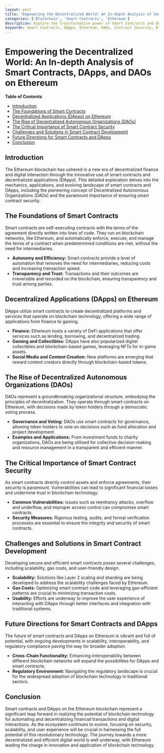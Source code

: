 ```yaml
---
layout: post
title: "Empowering the Decentralized World: An In-depth Analysis of Smart Contracts, DApps, and DAOs on Ethereum"
categories: ['Blockchain', 'Smart Contracts', 'Ethereum']
description: Explore the transformative power of Smart Contracts and Decentralized Applications (DApps) on the Ethereum blockchain, including the role of Decentralized Autonomous Organizations (DAOs) and the critical importance of contract security.
keywords: Smart Contracts, DApps, Ethereum, DAOs, Contract Security, Blockchain Technology
---
```


# Empowering the Decentralized World: An In-depth Analysis of Smart Contracts, DApps, and DAOs on Ethereum

**Table of Contents**

- [Introduction](#introduction)
- [The Foundations of Smart Contracts](#the-foundations-of-smart-contracts)
- [Decentralized Applications (DApps) on Ethereum](#decentralized-applications-dapps-on-ethereum)
- [The Rise of Decentralized Autonomous Organizations (DAOs)](#the-rise-of-decentralized-autonomous-organizations-daos)
- [The Critical Importance of Smart Contract Security](#the-critical-importance-of-smart-contract-security)
- [Challenges and Solutions in Smart Contract Development](#challenges-and-solutions-in-smart-contract-development)
- [Future Directions for Smart Contracts and DApps](#future-directions-for-smart-contracts-and-dapps)
- [Conclusion](#conclusion)

## Introduction

The Ethereum blockchain has ushered in a new era of decentralized finance and digital interaction through the innovative use of smart contracts and decentralized applications (DApps). This detailed exploration delves into the mechanics, applications, and evolving landscape of smart contracts and DApps, including the pioneering concept of Decentralized Autonomous Organizations (DAOs) and the paramount importance of ensuring smart contract security.

## The Foundations of Smart Contracts

Smart contracts are self-executing contracts with the terms of the agreement directly written into lines of code. They run on blockchain networks, like Ethereum, and automatically enforce, execute, and manage the terms of a contract when predetermined conditions are met, without the need for intermediaries.

- **Autonomy and Efficiency:** Smart contracts provide a level of automation that removes the need for intermediaries, reducing costs and increasing transaction speed.
- **Transparency and Trust:** Transactions and their outcomes are irreversible and recorded on the blockchain, ensuring transparency and trust among parties.

## Decentralized Applications (DApps) on Ethereum

DApps utilize smart contracts to create decentralized platforms and services that operate on blockchain technology, offering a wide range of applications from finance to gaming.

- **Finance:** Ethereum hosts a variety of DeFi applications that offer services such as lending, borrowing, and decentralized trading.
- **Gaming and Collectibles:** DApps have also popularized digital collectibles and blockchain-based games, leveraging NFTs for in-game assets.
- **Social Media and Content Creation:** New platforms are emerging that reward content creators directly through blockchain-based tokens.

## The Rise of Decentralized Autonomous Organizations (DAOs)

DAOs represent a groundbreaking organizational structure, embodying the principles of decentralization. They operate through smart contracts on Ethereum, with decisions made by token holders through a democratic voting process.

- **Governance and Voting:** DAOs use smart contracts for governance, allowing token holders to vote on decisions such as fund allocation and project development.
- **Examples and Applications:** From investment funds to charity organizations, DAOs are being utilized for collective decision-making and resource management in a transparent and efficient manner.

## The Critical Importance of Smart Contract Security

As smart contracts directly control assets and enforce agreements, their security is paramount. Vulnerabilities can lead to significant financial losses and undermine trust in blockchain technology.

- **Common Vulnerabilities:** Issues such as reentrancy attacks, overflow and underflow, and improper access control can compromise smart contracts.
- **Security Measures:** Rigorous testing, audits, and formal verification processes are essential to ensure the integrity and security of smart contracts.

## Challenges and Solutions in Smart Contract Development

Developing secure and efficient smart contracts poses several challenges, including scalability, gas costs, and user-friendly design.

- **Scalability:** Solutions like Layer 2 scaling and sharding are being developed to address the scalability challenges faced by Ethereum.
- **Gas Costs:** Optimizing smart contract code and leveraging gas-efficient patterns are crucial to minimizing transaction costs.
- **Usability:** Efforts are underway to improve the user experience of interacting with DApps through better interfaces and integration with traditional systems.

## Future Directions for Smart Contracts and DApps

The future of smart contracts and DApps on Ethereum is vibrant and full of potential, with ongoing developments in scalability, interoperability, and regulatory compliance paving the way for broader adoption.

- **Cross-Chain Functionality:** Enhancing interoperability between different blockchain networks will expand the possibilities for DApps and smart contracts.
- **Regulatory Environment:** Navigating the regulatory landscape is crucial for the widespread adoption of blockchain technology in traditional sectors.

## Conclusion

Smart contracts and DApps on the Ethereum blockchain represent a significant leap forward in realizing the potential of blockchain technology for automating and decentralizing financial transactions and digital interactions. As the ecosystem continues to evolve, focusing on security, scalability, and user experience will be crucial in harnessing the full potential of this revolutionary technology. The journey towards a more decentralized and efficient digital world is well underway, with Ethereum leading the charge in innovation and application of blockchain technology.
